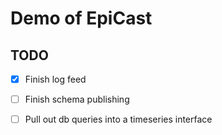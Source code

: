 # Demo of EpiCast



## TODO
- [x] Finish log feed
- [ ] Finish schema publishing
- [ ] Pull out db queries into a timeseries interface

